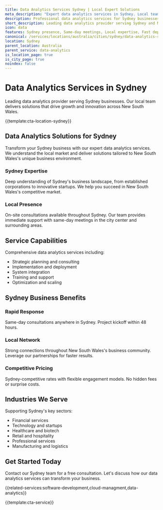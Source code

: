 ```yaml
---
title: Data Analytics Services Sydney | Local Expert Solutions
meta_description: "Expert data analytics services in Sydney. Local team, same-day consultations, proven results. Transform your business today."
description: Professional data analytics services for Sydney businesses
short_description: Leading data analytics provider serving Sydney and New South Wales.
icon: data
features: Sydney presence, Same-day meetings, Local expertise, Fast deployment, Competitive rates, Proven track record
canonical: /services/locations/australia/cities/sydney/data-analytics-sydney.html
location: Sydney
parent_location: Australia
parent_service: data-analytics
is_location_page: true
is_city_page: true
noindex: false
---
```


# Data Analytics Services in Sydney

Leading data analytics provider serving Sydney businesses. Our local team delivers solutions that drive growth and innovation across New South Wales.

{{template:cta-location-sydney}}

## Data Analytics Solutions for Sydney

Transform your Sydney business with our expert data analytics services. We understand the local market and deliver solutions tailored to New South Wales's unique business environment.

### Sydney Expertise

Deep understanding of Sydney's business landscape, from established corporations to innovative startups. We help you succeed in New South Wales's competitive market.

### Local Presence

On-site consultations available throughout Sydney. Our team provides immediate support with same-day meetings in the city center and surrounding areas.

## Service Capabilities

Comprehensive data analytics services including:
- Strategic planning and consulting
- Implementation and deployment
- System integration
- Training and support
- Optimization and scaling

## Sydney Business Benefits

### Rapid Response
Same-day consultations anywhere in Sydney. Project kickoff within 48 hours.

### Local Network
Strong connections throughout New South Wales's business community. Leverage our partnerships for faster results.

### Competitive Pricing
Sydney-competitive rates with flexible engagement models. No hidden fees or surprise costs.

## Industries We Serve

Supporting Sydney's key sectors:
- Financial services
- Technology and startups
- Healthcare and biotech
- Retail and hospitality
- Professional services
- Manufacturing and logistics

## Get Started Today

Contact our Sydney team for a free consultation. Let's discuss how our data analytics services can transform your business.

{{related-services:software-development,cloud-managment,data-analytics}}

{{template:cta-service}}
